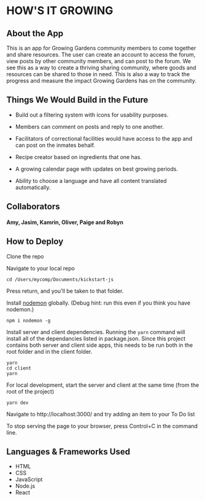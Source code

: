 # HOW'S IT GROWING

## About the App

This is an app for Growing Gardens community members to come together and share resources. The user can create an account to access the forum, view posts by other community members, and can post to the forum. We see this as a way to create a thriving sharing community, where goods and resources can be shared to those in need. This is also a way to track the progress and measure the impact Growing Gardens has on the community.

## Things We Would Build in the Future

- Build out a filtering system with icons for usability purposes.

- Members can comment on posts and reply to one another.

- Facilitators of correctional facilities would have access to the app and can post on the inmates behalf.

- Recipe creator based on ingredients that one has.

- A growing calendar page with updates on best growing periods.

- Ability to choose a language and have all content translated automatically.

## Collaborators 

#### Amy, Jasim, Kamrin, Oliver, Paige and Robyn

## How to Deploy

Clone the repo

Navigate to your local repo

```
cd /Users/mycomp/Documents/kickstart-js
```

Press return, and you'll be taken to that folder.

Install [nodemon](https://github.com/remy/nodemon) globally. (Debug hint: run this even if you think you have nodemon.)

```
npm i nodemon -g
```

Install server and client dependencies. Running the `yarn` command will install all of the dependancies listed in package.json. Since this project contains both server and client side apps, this needs to be run both in the root folder and in the client folder.

```
yarn
cd client
yarn
```

For local development, start the server and client at the same time (from the root of the project)

```
yarn dev
```

Navigate to http://localhost:3000/ and try adding an item to your To Do list

To stop serving the page to your browser, press Control+C in the command line.

## Languages & Frameworks Used

* HTML
* CSS
* JavaScript
* Node.js
* React

